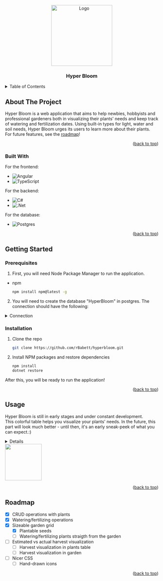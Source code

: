 <a name="readme-top"></a>
<br />
<div align="center">
  <a href="https://github.com/github_username/repo_name">
    <img src="https://github.com/rBabett/hyperbloom/assets/113454591/f8772975-0f12-47fb-9525-d69b0f54886d" alt="Logo" width="200" height="200">
  </a>

<h3 align="center">Hyper Bloom</h3>
</div>

<details>
  <summary>Table of Contents</summary>
  <ol>
    <li>
      <a href="#about-the-project">About The Project</a>
      <ul>
        <li><a href="#built-with">Built With</a></li>
      </ul>
    </li>
    <li>
      <a href="#getting-started">Getting Started</a>
      <ul>
        <li><a href="#prerequisites">Prerequisites</a></li>
        <li><a href="#installation">Installation</a></li>
      </ul>
    </li>
    <li><a href="#usage">Usage</a></li>
    <li><a href="#roadmap">Roadmap</a></li>
  </ol>
</details>



## About The Project

Hyper Bloom is a web application that aims to help newbies, hobbyists and professional gardeners both in visualizing their plants' needs and keep track of watering and fertilization dates. Using built-in types for light, water and soil needs, Hyper Bloom urges its users to learn more about their plants. <br>
For future features, see the <a href="#roadmap">roadmap</a>!

<p align="right">(<a href="#readme-top">back to top</a>)</p>


### Built With

For the frontend:
* ![Angular](https://img.shields.io/badge/angular-%23DD0031.svg?style=for-the-badge&logo=angular&logoColor=white)
* ![TypeScript](https://img.shields.io/badge/typescript-%23007ACC.svg?style=for-the-badge&logo=typescript&logoColor=white)

For the backend:
* ![C#](https://img.shields.io/badge/c%23-%23239120.svg?style=for-the-badge&logo=c-sharp&logoColor=white)
* ![.Net](https://img.shields.io/badge/.NET-5C2D91?style=for-the-badge&logo=.net&logoColor=white)

For the database:
* ![Postgres](https://img.shields.io/badge/postgres-%23316192.svg?style=for-the-badge&logo=postgresql&logoColor=white)

<p align="right">(<a href="#readme-top">back to top</a>)</p>


## Getting Started

### Prerequisites

1. First, you will need Node Package Manager to run the application.
* npm
  ```sh
  npm install npm@latest -g
  ```

2. You will need to create the database "HyperBloom" in postgres. The connection should have the following:
<details>
  <summary>Connection</summary>
  <ul>
    <li>Host: localhost</li>
    <li>Port: 5432</li>
    <li>User: postgres</li>
    <li>Password: postgres</li>
    <li>Database: HyperBloom</li>
  </ul>
</details>

### Installation

1. Clone the repo
   ```sh
   git clone https://github.com/rBabett/hyperbloom.git
   ```
2. Install NPM packages and restore dependencies
   ```sh
   npm install
   dotnet restore
   ```
After this, you will be ready to run the application!

<p align="right">(<a href="#readme-top">back to top</a>)</p>


## Usage

Hyper Bloom is still in early stages and under constant development. <br>
This colorful table helps you visualize your plants' needs. In the future, this part will look much better - until then, it's an early sneak-peek of what you can expect.:) <br>

<details>
<img src="https://github.com/rBabett/hyperbloom/assets/113454591/8ef8c3fc-5445-4af0-afb2-2bfb13dcef6f">
</details>

<img src="https://github.com/rBabett/hyperbloom/assets/113454591/d0164a49-36f2-4c45-8ed7-ad62696df50d" width="120" height="120"/>

<p align="right">(<a href="#readme-top">back to top</a>)</p>

## Roadmap

- [X] CRUD operations with plants
- [X] Watering/fertilizing operations
- [X] Sizeable garden grid
  - [X] Plantable seeds
  - [ ] Watering/fertilizing plants straigth from the garden
- [ ] Estimated vs actual harvest visualization
  - [ ] Harvest visualization in plants table
  - [ ] Harvest visualization in garden
- [ ] Nicer CSS
  - [ ] Hand-drawn icons

<p align="right">(<a href="#readme-top">back to top</a>)</p>


